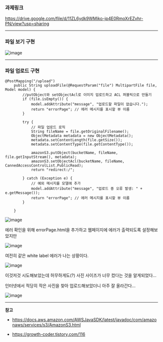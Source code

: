 ### 과제링크

https://drive.google.com/file/d/11ZL6ydk9WMiko-jp4E0RmoXrEZvhr-PN/view?usp=sharing

---

### 파일 보기 구현
![image](https://github.com/GDSC-Ewha-5th/GDSC-Server-5th/assets/90598552/e49f5e4f-b867-4ec2-8ed1-8132648b18ff)

---
### 파일 업로드 구현

```
@PostMapping("/upload")
    public String uploadFile(@RequestParam("file") MultipartFile file, Model model) {
        //putObject와 setObjectAcl로 이미지 업로드하고 ACL 퍼블릭으로 만들기
        if (file.isEmpty()) {
            model.addAttribute("message", "업로드할 파일이 없습니다.");
            return "errorPage"; // 에러 메시지를 표시할 뷰 이름
        }

        try {
            // 파일 업로드 로직
            String fileName = file.getOriginalFilename();
            ObjectMetadata metadata = new ObjectMetadata();
            metadata.setContentLength(file.getSize());
            metadata.setContentType(file.getContentType());

            amazonS3.putObject(bucketName, fileName, file.getInputStream(), metadata);
            amazonS3.setObjectAcl(bucketName, fileName, CannedAccessControlList.PublicRead);
            return "redirect:/";

        } catch (Exception e) {
            // 예외 메시지를 모델에 추가
            model.addAttribute("message", "업로드 중 오류 발생: " + e.getMessage());
            return "errorPage"; // 에러 메시지를 표시할 뷰 이름
        }

    }
```


![image](https://github.com/GDSC-Ewha-5th/GDSC-Server-5th/assets/90598552/b85ab488-db69-4f2b-8ad8-f9ff94fb9d9d)

에러 확인을 위해 errorPage.html을 추가하고 웹페이지에 에러가 출력되도록 설정해보았지만

![image](https://github.com/GDSC-Ewha-5th/GDSC-Server-5th/assets/90598552/e046ee55-5af4-4338-b4a4-ab0ab6ecec55)

여전히 같은 white label 에러가 나는 상황이다.


![image](https://github.com/GDSC-Ewha-5th/GDSC-Server-5th/assets/90598552/0f9261c6-b74b-4935-afa7-4733eb024b9b)

이것저것 시도해보았는데 허무하게도(?) 사진 사이즈가 너무 컸다는 것을 알게되었다...

인터넷에서 적당히 작은 사진을 찾아 업로드해보았더니 아주 잘 올라간다...


![image](https://github.com/GDSC-Ewha-5th/GDSC-Server-5th/assets/90598552/c6347889-4f61-4f91-bff1-82bcaae76ed1)

---
**참고**

- https://docs.aws.amazon.com/AWSJavaSDK/latest/javadoc/com/amazonaws/services/s3/AmazonS3.html

- https://growth-coder.tistory.com/116
